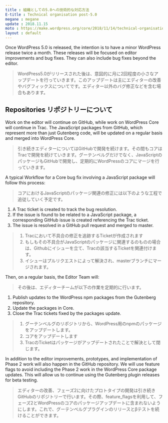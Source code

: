 ```yaml
---
title : 組織としての5.0への技術的な対応方法
E-title : Technical organisation post-5.0
megane : megane
update : 2018.11.15
moto : https://make.wordpress.org/core/2018/11/14/technical-organisation-post-5-0/
layout : default
---
```


Once WordPress 5.0 is released, the intention is to have a minor WordPress release twice a month. These releases will be focused on editor improvements and bug fixes. They can also include bug fixes beyond the editor.

> WordPress5.0がリリースされた後は、意図的に月に2回程度の小さなアップデートを行っていきます。このアップデートは主にエディターの改善やバグフィックスについてです。エディター以外のバグ修正などを含む場合もあります。


## Repositories リポジトリーについて

Work on the editor will continue on GitHub, while work on WordPress Core will continue in Trac. The JavaScript packages from GitHub, which represent more than just Gutenberg code, will be updated on a regular basis and merged into WordPress Core.

> 引き続きエディターについてはGitHubで開発を続けます。その間もコアはTracで開発を続けていきます。グーテンベルグだけでなく、JavaScriptのパッケージもGitHubで開発し、定期的にWordPressのコアにマージを行っていきます。

A typical Workflow for a Core bug fix involving a JavaScript package will follow this process:

> コアにおけるJavaScriptのパッケージ関連の修正には以下のような工程で追従していく予定です。

1. A Trac ticket is created to track the bug resolution.
1. If the issue is found to be related to a JavaScript package, a corresponding GitHub issue is created referencing the Trac ticket.
1. The issue is resolved in a GitHub pull request and merged to master.

> 1. Tracにおいて不具合の修正を追跡するTicketが作成されます
> 2. もしもその不具合がJavaScriptのパッケージに関連するのものの場合は、Githubにイシューを立て、Tracの該当するTicketを関連付けます。
> 3. イシューはプルリクエストによって解決され、masterブランチにマージされます。

Then, on a regular basis, the Editor Team will:

> その後は、エディターチームが以下の作業を定期的に行います。

1. Publish updates to the WordPress npm packages from the Gutenberg repository.
1. Update the packages in Core.
1. Close the Trac tickets fixed by the packages update.

> 1. グーテンベルグのリポジトリから、WordPress用のnpmのパッケージをアップデートします。
> 2. コアをアップデートします
> 3. TracのTicketはパッケージがアップデートされたことで解決として閉じます。

In addition to the editor improvements, prototypes, and implementation of Phase 2 work will also happen in the GitHub repository. We will use feature flags to avoid including the Phase 2 work in the WordPress Core package updates. This will allow us to continue using the Gutenberg plugin releases for beta testing.

> エディターの改善、フェーズ2に向けたプロトタイプの開発は引き続きGitHubのリポジトリーで行います。その際、feature_flagsを利用して、フェーズ2とWordPressのコアのパッケージアップデートに含まれないようにします。これで、グーテンベルグプラグインのリリースとβテストを続けることができます。
